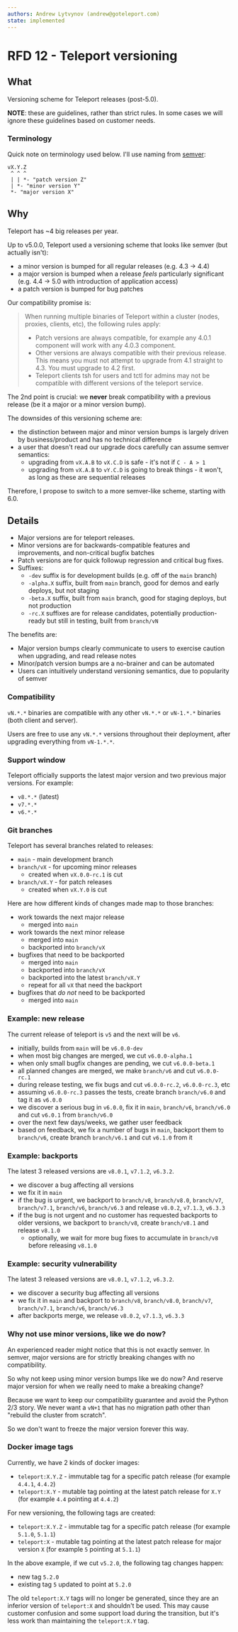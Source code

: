 ```yaml
---
authors: Andrew Lytvynov (andrew@goteleport.com)
state: implemented
---
```


# RFD 12 - Teleport versioning

## What

Versioning scheme for Teleport releases (post-5.0).

**NOTE**: these are guidelines, rather than strict rules. In some cases we will
ignore these guidelines based on customer needs.

### Terminology

Quick note on terminology used below. I'll use naming from
[semver](https://semver.org):

```
vX.Y.Z
 ^ ^ ^
 | | *- "patch version Z"
 | *- "minor version Y"
 *- "major version X"
```

## Why

Teleport has ~4 big releases per year.

Up to v5.0.0, Teleport used a versioning scheme that looks like semver (but
actually isn't):
- a minor version is bumped for all regular releases (e.g. 4.3 -> 4.4)
- a major version is bumped when a release _feels_ particularly significant
  (e.g. 4.4 -> 5.0 with introduction of application access)
- a patch version is bumped for bug patches

Our compatibility promise is:

> When running multiple binaries of Teleport within a cluster (nodes, proxies, clients, etc), the following rules apply:
>
> * Patch versions are always compatible, for example any 4.0.1 component will work with any 4.0.3 component.
> * Other versions are always compatible with their previous release. This means you must not attempt to upgrade from 4.1 straight to 4.3. You must upgrade to 4.2 first.
> * Teleport clients tsh for users and tctl for admins may not be compatible with different versions of the teleport service.

The 2nd point is crucial: we **never** break compatibility with a previous
release (be it a major or a minor version bump).

The downsides of this versioning scheme are:
- the distinction between major and minor version bumps is largely driven by
  business/product and has no technical difference
- a user that doesn't read our upgrade docs carefully can assume semver
  semantics:
  - upgrading from `vX.A.B` to `vX.C.D` is safe - it's not if `C - A > 1`
  - upgrading from `vX.A.B` to `vY.C.D` is going to break things - it won't, as
    long as these are sequential releases

Therefore, I propose to switch to a more semver-like scheme, starting with 6.0.

## Details

- Major versions are for teleport releases.
- Minor versions are for backwards-compatible features and improvements, and
  non-critical bugfix batches
- Patch versions are for quick followup regression and critical bug fixes.
- Suffixes:
  - `-dev` suffix is for development builds (e.g. off of the `main` branch)
  - `-alpha.X` suffix, built from `main` branch, good for demos and early
    deploys, but not staging
  - `-beta.X` suffix, built from `main` branch, good for staging deploys, but
    not production
  - `-rc.X` suffixes are for release candidates, potentially production-ready
    but still in testing, built from `branch/vN`

The benefits are:
- Major version bumps clearly communicate to users to exercise caution when
  upgrading, and read release notes
- Minor/patch version bumps are a no-brainer and can be automated
- Users can intuitively understand versioning semantics, due to popularity of
  semver

### Compatibility

`vN.*.*` binaries are compatible with any other `vN.*.*` or `vN-1.*.*` binaries
(both client and server).

Users are free to use any `vN.*.*` versions throughout their deployment, after
upgrading everything from `vN-1.*.*`.

### Support window

Teleport officially supports the latest major version and two previous major
versions. For example:
- `v8.*.*` (latest)
- `v7.*.*`
- `v6.*.*`

### Git branches

Teleport has several branches related to releases:
- `main` - main development branch
- `branch/vX` - for upcoming minor releases
  - created when `vX.0.0-rc.1` is cut
- `branch/vX.Y` - for patch releases
  - created when `vX.Y.0` is cut

Here are how different kinds of changes made map to those branches:
- work towards the next major release
  - merged into `main`
- work towards the next minor release
  - merged into `main`
  - backported into `branch/vX`
- bugfixes that need to be backported
  - merged into `main`
  - backported into `branch/vX`
  - backported into the latest `branch/vX.Y`
  - repeat for all `vX` that need the backport
- bugfixes that _do not_ need to be backported
  - merged into `main`

### Example: new release

The current release of teleport is `v5` and the next will be `v6`.

- initially, builds from `main` will be `v6.0.0-dev`
- when most big changes are merged, we cut `v6.0.0-alpha.1`
- when only small bugfix changes are pending, we cut `v6.0.0-beta.1`
- all planned changes are merged, we make `branch/v6` and cut `v6.0.0-rc.1`
- during release testing, we fix bugs and cut `v6.0.0-rc.2`, `v6.0.0-rc.3`, etc
- assuming `v6.0.0-rc.3` passes the tests, create branch `branch/v6.0` and tag
  it as `v6.0.0`
- we discover a serious bug in `v6.0.0`, fix it in `main`, `branch/v6`,
  `branch/v6.0` and cut `v6.0.1` from `branch/v6.0`
- over the next few days/weeks, we gather user feedback
- based on feedback, we fix a number of bugs in `main`, backport them to
  `branch/v6`, create branch `branch/v6.1` and cut `v6.1.0` from it

### Example: backports

The latest 3 released versions are `v8.0.1`, `v7.1.2`, `v6.3.2`.

- we discover a bug affecting all versions
- we fix it in `main`
- if the bug is urgent, we backport to `branch/v8`, `branch/v8.0`, `branch/v7`,
  `branch/v7.1`, `branch/v6`, `branch/v6.3` and release `v8.0.2`, `v7.1.3`,
  `v6.3.3`
- if the bug is not urgent and no customer has requested backports to older
  versions, we backport to `branch/v8`, create `branch/v8.1` and release
  `v8.1.0`
  - optionally, we wait for more bug fixes to accumulate in `branch/v8` before
    releasing `v8.1.0`

### Example: security vulnerability

The latest 3 released versions are `v8.0.1`, `v7.1.2`, `v6.3.2`.

- we discover a security bug affecting all versions
- we fix it in `main` and backport to `branch/v8`, `branch/v8.0`,
  `branch/v7`, `branch/v7.1`, `branch/v6`, `branch/v6.3`
- after backports merge, we release `v8.0.2`, `v7.1.3`, `v6.3.3`

### Why not use minor versions, like we do now?

An experienced reader might notice that this is not exactly semver. In semver,
major versions are for strictly breaking changes with no compatibility.

So why not keep using minor version bumps like we do now? And reserve major
version for when we really need to make a breaking change?

Because we want to keep our compatibility guarantee and avoid the Python 2/3
story. We never want a `vN+1` that has no migration path other than "rebuild
the cluster from scratch".

So we don't want to freeze the major version forever this way.

### Docker image tags

Currently, we have 2 kinds of docker images:

- `teleport:X.Y.Z` - immutable tag for a specific patch release (for example
  `4.4.1`, `4.4.2`)
- `teleport:X.Y` - mutable tag pointing at the latest patch release for `X.Y` (for
  example `4.4` pointing at `4.4.2`)

For new versioning, the following tags are created:

- `teleport:X.Y.Z` - immutable tag for a specific patch release (for example
  `5.1.0`, `5.1.1`)
- `teleport:X` - mutable tag pointing at the latest patch release for major
  version `X` (for example `5` pointing at `5.1.1`)

In the above example, if we cut `v5.2.0`, the following tag changes happen:

- new tag `5.2.0`
- existing tag `5` updated to point at `5.2.0`

The old `teleport:X.Y` tags will no longer be generated, since they are an
inferior version of `teleport:X` and shouldn't be used. This may cause customer
confusion and some support load during the transition, but it's less work than
maintaining the `teleport:X.Y` tag.

